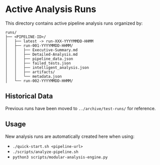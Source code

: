 # Active Analysis Runs

This directory contains active pipeline analysis runs organized by:

```
runs/
├── <PIPELINE-ID>/
│   ├── latest -> run-XXX-YYYYMMDD-HHMM
│   ├── run-001-YYYYMMDD-HHMM/
│   │   ├── Executive-Summary.md
│   │   ├── Detailed-Analysis.md
│   │   ├── pipeline_data.json
│   │   ├── failed_tests.json
│   │   ├── intelligent_analysis.json
│   │   ├── artifacts/
│   │   └── metadata.json
│   └── run-002-YYYYMMDD-HHMM/
```

## Historical Data

Previous runs have been moved to `../archive/test-runs/` for reference.

## Usage

New analysis runs are automatically created here when using:
- `./quick-start.sh <pipeline-url>`
- `./scripts/analyze-pipeline.sh`
- `python3 scripts/modular-analysis-engine.py`
